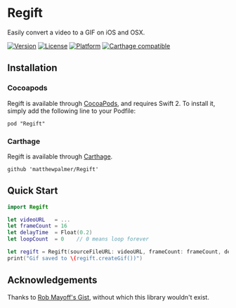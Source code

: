# Regift
Easily convert a video to a GIF on iOS and OSX.

[![Version](https://img.shields.io/cocoapods/v/Regift.svg?style=flat)](http://cocoadocs.org/docsets/Regift)
[![License](https://img.shields.io/cocoapods/l/Regift.svg?style=flat)](http://cocoadocs.org/docsets/Regift)
[![Platform](https://img.shields.io/cocoapods/p/Regift.svg?style=flat)](http://cocoadocs.org/docsets/Regift)
[![Carthage compatible](https://img.shields.io/badge/Carthage-compatible-4BC51D.svg?style=flat)](https://github.com/Carthage/Carthage)

## Installation
### Cocoapods

Regift is available through [CocoaPods](http://cocoapods.org), and requires Swift 2. To install
it, simply add the following line to your Podfile:

    pod "Regift"

### Carthage

Regift is available through [Carthage](https://github.com/Carthage/Carthage).

    github 'matthewpalmer/Regift'

## Quick Start

```swift
import Regift
```

```swift
let videoURL   = ...
let frameCount = 16
let delayTime  = Float(0.2)
let loopCount  = 0    // 0 means loop forever

let regift = Regift(sourceFileURL: videoURL, frameCount: frameCount, delayTime: delayTime, loopCount: loopCount)
print("Gif saved to \(regift.createGif())")
```

## Acknowledgements
Thanks to [Rob Mayoff's Gist](https://gist.github.com/mayoff/4969104), without which this library wouldn't exist.
